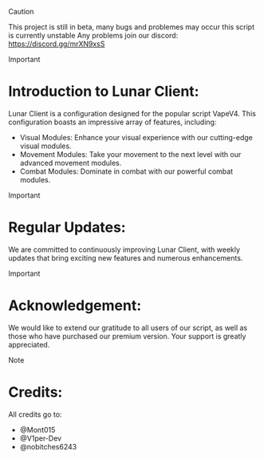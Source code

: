 > [!CAUTION]
> This project is still in beta, many bugs and problemes may occur this script is currently unstable
> Any problems join our discord: https://discord.gg/mrXN9xsS

> [!IMPORTANT]  
# Introduction to Lunar Client:

Lunar Client is a configuration designed for the popular script VapeV4. This configuration boasts an impressive array of features, including:

- Visual Modules: Enhance your visual experience with our cutting-edge visual modules.
- Movement Modules: Take your movement to the next level with our advanced movement modules.
- Combat Modules: Dominate in combat with our powerful combat modules.

> [!IMPORTANT]  
# Regular Updates:

We are committed to continuously improving Lunar Client, with weekly updates that bring exciting new features and numerous enhancements.

> [!IMPORTANT]  
# Acknowledgement:

We would like to extend our gratitude to all users of our script, as well as those who have purchased our premium version. Your support is greatly appreciated.

> [!NOTE]
# Credits:

All credits go to:

- @Mont015
- @V1per-Dev
- @nobitches6243



